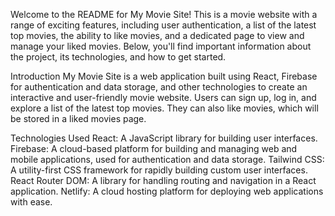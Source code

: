 Welcome to the README for My Movie Site! This is a movie website with a range of exciting features, including user authentication, a list of the latest top movies, the ability to like movies, and a dedicated page to view and manage your liked movies. Below, you'll find important information about the project, its technologies, and how to get started.

Introduction
My Movie Site is a web application built using React, Firebase for authentication and data storage, and other technologies to create an interactive and user-friendly movie website. Users can sign up, log in, and explore a list of the latest top movies. They can also like movies, which will be stored in a liked movies page.

Technologies Used
React: A JavaScript library for building user interfaces.
Firebase: A cloud-based platform for building and managing web and mobile applications, used for authentication and data storage.
Tailwind CSS: A utility-first CSS framework for rapidly building custom user interfaces.
React Router DOM: A library for handling routing and navigation in a React application.
Netlify: A cloud hosting platform for deploying web applications with ease.